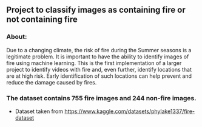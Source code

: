 ## Project to classify images as containing fire or not containing fire

### About:
  Due to a changing climate, the risk of fire during the Summer seasons is a legitimate problem.
  It is important to have the ability to identify images of fire using machine learning.
  This is the first implementation of a larger project to identify videos with fire and, even further, identify locations that are at high risk.
  Early identification of such locations can help prevent and reduce the damage caused by fires.

### The dataset contains 755 fire images and 244 non-fire images.
  - Dataset taken from https://www.kaggle.com/datasets/phylake1337/fire-dataset
